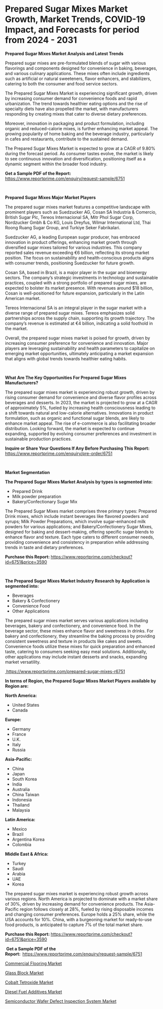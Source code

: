 <p><h1>Prepared Sugar Mixes Market Growth, Market Trends, COVID-19 Impact, and Forecasts for period from 2024 - 2031</h1></p><p><strong>Prepared Sugar Mixes Market Analysis and Latest Trends</strong></p>
<p><p>Prepared sugar mixes are pre-formulated blends of sugar with various flavorings and components designed for convenience in baking, beverages, and various culinary applications. These mixes often include ingredients such as artificial or natural sweeteners, flavor enhancers, and stabilizers, catering to both the consumer and food service sectors. </p><p>The Prepared Sugar Mixes Market is experiencing significant growth, driven by increasing consumer demand for convenience foods and rapid urbanization. The trend towards healthier eating options and the rise of specialty diets have also propelled the market, with manufacturers responding by creating mixes that cater to diverse dietary preferences. </p><p>Moreover, innovation in packaging and product formulation, including organic and reduced-calorie mixes, is further enhancing market appeal. The growing popularity of home baking and the beverage industry, particularly in cafes and restaurants, contribute to the sustained demand. </p><p>The Prepared Sugar Mixes Market is expected to grow at a CAGR of 9.80% during the forecast period. As consumer tastes evolve, the market is likely to see continuous innovation and diversification, positioning itself as a dynamic segment within the broader food industry.</p></p>
<p><strong>Get a Sample PDF of the Report:&nbsp;</strong> <a href="https://www.reportprime.com/enquiry/request-sample/6751?utm_campaign=1573&utm_medium=2&utm_source=Github&utm_content=ia&utm_term=28102024&utm_id=prepared-sugar-mixes">https://www.reportprime.com/enquiry/request-sample/6751</a></p>
<p>&nbsp;</p>
<p><strong>Prepared Sugar Mixes Major Market Players</strong></p>
<p><p>The prepared sugar mixes market features a competitive landscape with prominent players such as Suedzucker AG, Cosan SA Industria & Comercio, British Sugar Plc, Tereos Internacional SA, Mitr Phol Sugar Corp, Nordzucker Gmbh & Co KG, Louis Dreyfus, Wilmar International Ltd, Thai Roong Ruang Sugar Group, and Turkiye Seker Fabrikalari.</p><p>Suedzucker AG, a leading European sugar producer, has embraced innovation in product offerings, enhancing market growth through diversified sugar mixes tailored for various industries. This company reported sales revenue exceeding €6 billion, reflecting its strong market position. The focus on sustainability and health-conscious products aligns with consumer trends, positioning Suedzucker for future growth.</p><p>Cosan SA, based in Brazil, is a major player in the sugar and bioenergy sectors. The company’s strategic investments in technology and sustainable practices, coupled with a strong portfolio of prepared sugar mixes, are expected to bolster its market presence. With revenues around $18 billion, Cosan is well-positioned for future expansion, particularly in the Latin American market.</p><p>Tereos Internacional SA is an integral player in the sugar market with a diverse range of prepared sugar mixes. Tereos emphasizes solid partnerships across the supply chain, supporting its growth trajectory. The company’s revenue is estimated at €4 billion, indicating a solid foothold in the market.</p><p>Overall, the prepared sugar mixes market is poised for growth, driven by increasing consumer preference for convenience and innovation. Major players are leveraging sustainability and health parameters to capitalize on emerging market opportunities, ultimately anticipating a market expansion that aligns with global trends towards healthier eating habits.</p></p>
<p>&nbsp;</p>
<p><strong>What Are The Key Opportunities For Prepared Sugar Mixes Manufacturers?</strong></p>
<p><p>The prepared sugar mixes market is experiencing robust growth, driven by rising consumer demand for convenience and diverse flavor profiles across beverages and desserts. In 2023, the market is projected to grow at a CAGR of approximately 5%, fueled by increasing health consciousness leading to a shift towards natural and low-calorie alternatives. Innovations in product formulation, such as organic and functional sugar blends, are likely to enhance market appeal. The rise of e-commerce is also facilitating broader distribution. Looking forward, the market is expected to continue expanding, supported by evolving consumer preferences and investment in sustainable production practices.</p></p>
<p><strong>Inquire or Share Your Questions If Any Before Purchasing This Report:</strong> <a href="https://www.reportprime.com/enquiry/pre-order/6751?utm_campaign=1573&utm_medium=2&utm_source=Github&utm_content=ia&utm_term=28102024&utm_id=prepared-sugar-mixes">https://www.reportprime.com/enquiry/pre-order/6751</a></p>
<p>&nbsp;</p>
<p><strong>Market Segmentation</strong></p>
<p><strong>The Prepared Sugar Mixes Market Analysis by types is segmented into:</strong></p>
<p><ul><li>Prepared Drink</li><li>Milk powder preparation</li><li>Bakery/Confectionary Sugar Mix</li></ul></p>
<p><p>The Prepared Sugar Mixes market comprises three primary types: Prepared Drink mixes, which include instant beverages like flavored powders and syrups; Milk Powder Preparations, which involve sugar-enhanced milk powders for various applications; and Bakery/Confectionery Sugar Mixes, designed for baking and dessert-making, offering specific sugar blends to enhance flavor and texture. Each type caters to different consumer needs, providing convenience and consistency in preparation while addressing trends in taste and dietary preferences.</p></p>
<p><strong>Purchase this Report:&nbsp;</strong><a href="https://www.reportprime.com/checkout?id=6751&price=3590&utm_campaign=1573&utm_medium=2&utm_source=Github&utm_content=ia&utm_term=28102024&utm_id=prepared-sugar-mixes">https://www.reportprime.com/checkout?id=6751&price=3590</a></p>
<p>&nbsp;</p>
<p><strong>The Prepared Sugar Mixes Market Industry Research by Application is segmented into:</strong></p>
<p><ul><li>Beverages</li><li>Bakery & Confectionery</li><li>Convenience Food</li><li>Other Applications</li></ul></p>
<p><p>The prepared sugar mixes market serves various applications including beverages, bakery and confectionery, and convenience food. In the beverage sector, these mixes enhance flavor and sweetness in drinks. For bakery and confectionery, they streamline the baking process by providing consistent sweetness and texture in products like cakes and sweets. Convenience foods utilize these mixes for quick preparation and enhanced taste, catering to consumers seeking easy meal solutions. Additionally, other applications may include instant desserts and snacks, expanding market versatility.</p></p>
<p><a href="https://www.reportprime.com/prepared-sugar-mixes-r6751?utm_campaign=1573&utm_medium=2&utm_source=Github&utm_content=ia&utm_term=28102024&utm_id=prepared-sugar-mixes">&nbsp;https://www.reportprime.com/prepared-sugar-mixes-r6751</a></p>
<p><strong>In terms of Region, the Prepared Sugar Mixes Market Players available by Region are:</strong></p>
<p>
    <p> <strong> North America: </strong>
        <ul>
            <li>United States</li>
            <li>Canada</li>
        </ul>
        </p> 
    <p> <strong> Europe: </strong>
        <ul>
            <li>Germany</li>
            <li>France</li>
            <li>U.K.</li>
            <li>Italy</li>
            <li>Russia</li>
        </ul>
        </p> 
    <p> <strong> Asia-Pacific: </strong>
        <ul>
            <li>China</li>
            <li>Japan</li>
            <li>South Korea</li>
            <li>India</li>
            <li>Australia</li>
            <li>China Taiwan</li>
            <li>Indonesia</li>
            <li>Thailand</li>
            <li>Malaysia</li>
        </ul>
        </p> 
    <p> <strong> Latin America: </strong>
        <ul>
            <li>Mexico</li>
            <li>Brazil</li>
            <li>Argentina Korea</li>
            <li>Colombia</li>
        </ul>
        </p> 
    <p> <strong> Middle East & Africa: </strong>
        <ul>
            <li>Turkey</li>
            <li>Saudi</li>
            <li>Arabia</li>
            <li>UAE</li>
            <li>Korea</li>
        </ul>
    </p>
    </p>
<p><p>The prepared sugar mixes market is experiencing robust growth across various regions. North America is projected to dominate with a market share of 30%, driven by increasing demand for convenience products. The Asia-Pacific region follows closely at 28%, fueled by rising disposable incomes and changing consumer preferences. Europe holds a 25% share, while the USA accounts for 10%. China, with a burgeoning market for ready-to-use food products, is anticipated to capture 7% of the total market share.</p></p>
<p><strong>Purchase this Report: </strong><a href="https://www.reportprime.com/checkout?id=6751&price=3590&utm_campaign=1573&utm_medium=2&utm_source=Github&utm_content=ia&utm_term=28102024&utm_id=prepared-sugar-mixes">https://www.reportprime.com/checkout?id=6751&price=3590</a></p>
<p>&nbsp;<strong>Get a Sample PDF of the Report:&nbsp;&nbsp;</strong><a href="https://www.reportprime.com/enquiry/request-sample/6751?utm_campaign=1573&utm_medium=2&utm_source=Github&utm_content=ia&utm_term=28102024&utm_id=prepared-sugar-mixes">https://www.reportprime.com/enquiry/request-sample/6751</a></p>
<p><strong></strong></p>
<p><p><a href="https://www.linkedin.com/pulse/commercial-flooring-value-chain-analysis-from-raw-materials-t2xxe?utm_campaign=1573&utm_medium=2&utm_source=Github&utm_content=ia&utm_term=28102024&utm_id=prepared-sugar-mixes">Commercial Flooring Market</a></p><p><a href="https://www.linkedin.com/pulse/opportunities-challenges-glass-block-market-strategic-insights-mvpxf?utm_campaign=1573&utm_medium=2&utm_source=Github&utm_content=ia&utm_term=28102024&utm_id=prepared-sugar-mixes">Glass Block Market</a></p><p><a href="https://www.linkedin.com/pulse/cobalt-tetroxide-market-size-growth-trends-statistics-forecasts-ywntf?utm_campaign=1573&utm_medium=2&utm_source=Github&utm_content=ia&utm_term=28102024&utm_id=prepared-sugar-mixes">Cobalt Tetroxide Market</a></p><p><a href="https://www.linkedin.com/pulse/navigating-global-diesel-fuel-additives-market-landscape-trends-wawre?utm_campaign=1573&utm_medium=2&utm_source=Github&utm_content=ia&utm_term=28102024&utm_id=prepared-sugar-mixes">Diesel Fuel Additives Market</a></p><p><a href="https://issuu.com/reportprime-2/docs/semiconductor-wafer-defect-inspecti_a13c17fefd723b?utm_campaign=1573&utm_medium=2&utm_source=Github&utm_content=ia&utm_term=28102024&utm_id=prepared-sugar-mixes">Semiconductor Wafer Defect Inspection System Market</a></p></p>